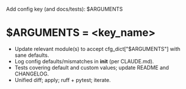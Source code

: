 Add config key (and docs/tests): $ARGUMENTS
# $ARGUMENTS = <key_name>

- Update relevant module(s) to accept cfg_dict["$ARGUMENTS"] with sane defaults.
- Log config defaults/mismatches in __init__ (per CLAUDE.md).
- Tests covering default and custom values; update README and CHANGELOG.
- Unified diff; apply; ruff + pytest; iterate.
